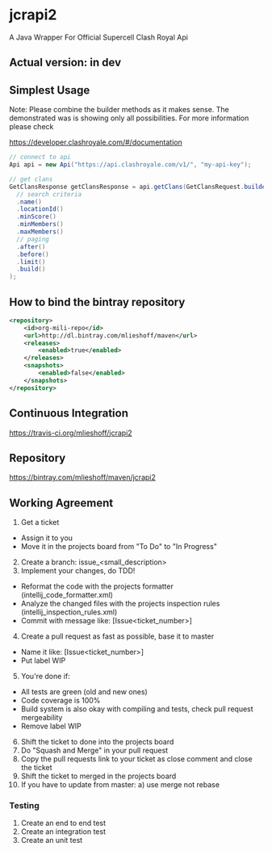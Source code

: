 # jcrapi2
A Java Wrapper For Official Supercell Clash Royal Api 

## Actual version: in dev

## Simplest Usage ##

Note: Please combine the builder methods as it makes sense. The demonstrated was is showing only all possibilities. 
For more information please check 

https://developer.clashroyale.com/#/documentation

```java
// connect to api
Api api = new Api("https://api.clashroyale.com/v1/", "my-api-key");
```

```java
// get clans
GetClansResponse getClansResponse = api.getClans(GetClansRequest.builder()
  // search criteria
  .name()
  .locationId()
  .minScore()
  .minMembers()
  .maxMembers()
  // paging
  .after()
  .before()
  .limit()
  .build()
);
```

## How to bind the bintray repository ##

```xml
<repository>
    <id>org-mili-repo</id>
    <url>http://dl.bintray.com/mlieshoff/maven</url>
    <releases>
        <enabled>true</enabled>
    </releases>
    <snapshots>
        <enabled>false</enabled>
    </snapshots>
</repository>
```
## Continuous Integration ##

https://travis-ci.org/mlieshoff/jcrapi2

## Repository ##

https://bintray.com/mlieshoff/maven/jcrapi2

## Working Agreement

1. Get a ticket
* Assign it to you
* Move it in the projects board from "To Do" to "In Progress" 
2. Create a branch: issue<ticket number>_<small_description>
3. Implement your changes, do TDD!
* Reformat the code with the projects formatter (intellij_code_formatter.xml)
* Analyze the changed files with the projects inspection rules (intellij_inspection_rules.xml)
* Commit with message like: [Issue<ticket_number>] <your message>
4. Create a pull request as fast as possible, base it to master
* Name it like: [Issue<ticket_number>] <your message>
* Put label WIP
5. You're done if:
* All tests are green (old and new ones)
* Code coverage is 100%
* Build system is also okay with compiling and tests, check pull request mergeability
* Remove label WIP
6. Shift the ticket to done into the projects board
7. Do "Squash and Merge" in your pull request
8. Copy the pull requests link to your ticket as close comment and close the ticket
9. Shift the ticket to merged in the projects board
10. If you have to update from master:
a) use merge not rebase

### Testing
1. Create an end to end test
2. Create an integration test
3. Create an unit test